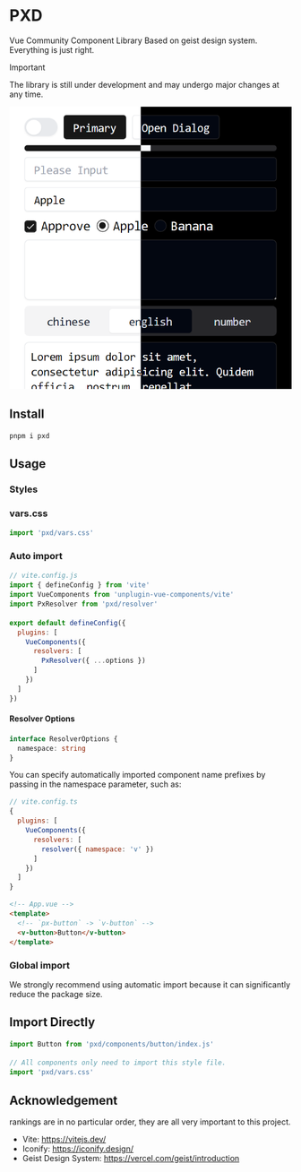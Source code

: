 # PXD
Vue Community Component Library Based on geist design system. Everything is just right.

> [!IMPORTANT]
> The library is still under development and may undergo major changes at any time.

![](./res/preview.png)

## Install

```bash
pnpm i pxd
```

## Usage

### Styles

### vars.css

```js
import 'pxd/vars.css'
```

### Auto import

```js
// vite.config.js
import { defineConfig } from 'vite'
import VueComponents from 'unplugin-vue-components/vite'
import PxResolver from 'pxd/resolver'

export default defineConfig({
  plugins: [
    VueComponents({
      resolvers: [
        PxResolver({ ...options })
      ]
    })
  ]
})
```

#### Resolver Options
```ts
interface ResolverOptions {
  namespace: string
}
```
You can specify automatically imported component name prefixes by passing in the namespace parameter, such as:
```js
// vite.config.ts
{
  plugins: [
    VueComponents({
      resolvers: [
        resolver({ namespace: 'v' })
      ]
    })
  ]
}
```

```html
<!-- App.vue -->
<template>
  <!-- `px-button` -> `v-button` -->
  <v-button>Button</v-button>
</template>
```

### Global import
We strongly recommend using automatic import because it can significantly reduce the package size.

## Import Directly

```js
import Button from 'pxd/components/button/index.js'

// All components only need to import this style file.
import 'pxd/vars.css'
```

## Acknowledgement
rankings are in no particular order, they are all very important to this project.

- Vite: https://vitejs.dev/
- Iconify: https://iconify.design/
- Geist Design System: https://vercel.com/geist/introduction
